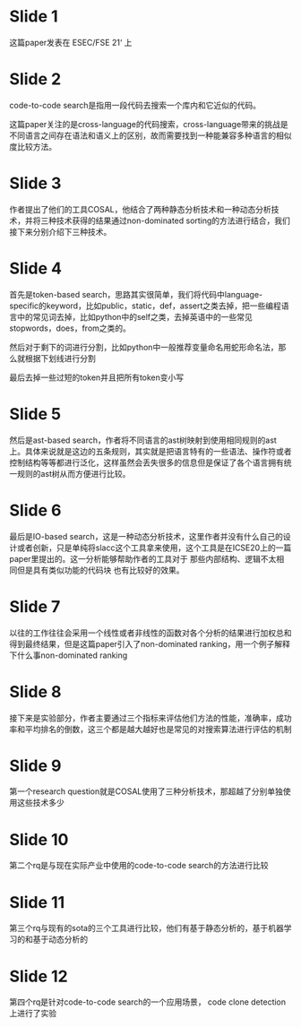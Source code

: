 # Slide 1
这篇paper发表在 ESEC/FSE 21‘ 上

# Slide 2
code-to-code search是指用一段代码去搜索一个库内和它近似的代码。

这篇paper关注的是cross-language的代码搜索，cross-language带来的挑战是不同语言之间存在语法和语义上的区别，故而需要找到一种能兼容多种语言的相似度比较方法。


# Slide 3
作者提出了他们的工具COSAL，他结合了两种静态分析技术和一种动态分析技术，并将三种技术获得的结果通过non-dominated sorting的方法进行结合，我们接下来分别介绍下三种技术。

# Slide 4
首先是token-based search，思路其实很简单，我们将代码中language-specific的keyword，比如public，static，def，assert之类去掉，把一些编程语言中的常见词去掉，比如python中的self之类，去掉英语中的一些常见stopwords，does，from之类的。

然后对于剩下的词进行分割，比如python中一般推荐变量命名用蛇形命名法，那么就根据下划线进行分割

最后去掉一些过短的token并且把所有token变小写

# Slide 5
然后是ast-based search，作者将不同语言的ast树映射到使用相同规则的ast上。具体来说就是这边的五条规则，其实就是把语言特有的一些语法、操作符或者控制结构等等都进行泛化，这样虽然会丢失很多的信息但是保证了各个语言拥有统一规则的ast树从而方便进行比较。

# Slide 6
最后是IO-based search，这是一种动态分析技术，这里作者并没有什么自己的设计或者创新，只是单纯将slacc这个工具拿来使用，这个工具是在ICSE20上的一篇paper里提出的。这一分析能够帮助作者的工具对于 那些内部结构、逻辑不太相同但是具有类似功能的代码块 也有比较好的效果。

# Slide 7
以往的工作往往会采用一个线性或者非线性的函数对各个分析的结果进行加权总和得到最终结果，但是这篇paper引入了non-dominated ranking，用一个例子解释下什么事non-dominated ranking

# Slide 8
接下来是实验部分，作者主要通过三个指标来评估他们方法的性能，准确率，成功率和平均排名的倒数，这三个都是越大越好也是常见的对搜索算法进行评估的机制

# Slide 9
第一个research question就是COSAL使用了三种分析技术，那超越了分别单独使用这些技术多少

# Slide 10
第二个rq是与现在实际产业中使用的code-to-code search的方法进行比较

# Slide 11
第三个rq与现有的sota的三个工具进行比较，他们有基于静态分析的，基于机器学习的和基于动态分析的

# Slide 12
第四个rq是针对code-to-code search的一个应用场景， code clone detection上进行了实验